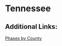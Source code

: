 # Tennessee

## Additional Links:

[Phases by County](https://www.tn.gov/content/dam/tn/health/documents/cedep/novel-coronavirus/CountyPhaseStatus.pdf)
